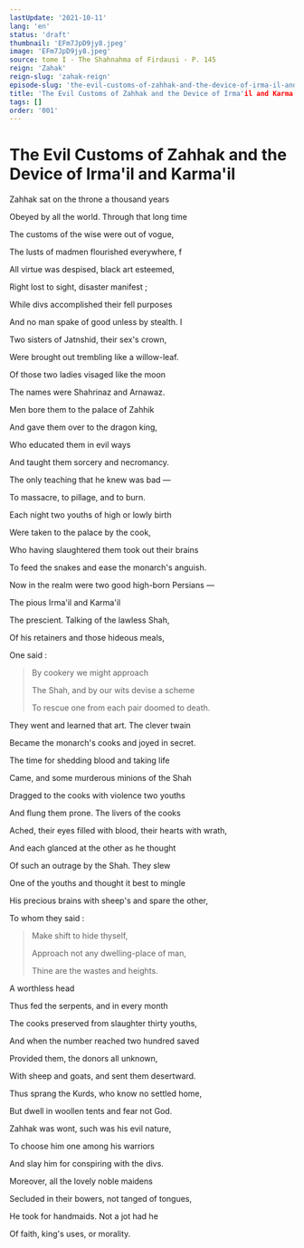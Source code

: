 ```yaml
---
lastUpdate: '2021-10-11'
lang: 'en'
status: 'draft'
thumbnail: 'EFm7JpD9jy8.jpeg'
image: 'EFm7JpD9jy8.jpeg'
source: tome I - The Shahnahma of Firdausi - P. 145
reign: 'Zahak'
reign-slug: 'zahak-reign'
episode-slug: 'the-evil-customs-of-zahhak-and-the-device-of-irma-il-and-karma-il'
title: 'The Evil Customs of Zahhak and the Device of Irma'il and Karma'il'
tags: []
order: '001'
---
```


<!-- LTeX: language=en -->

# The Evil Customs of Zahhak and the Device of Irma'il and Karma'il

Zahhak sat on the throne a thousand years

Obeyed by all the world. Through that long time

The customs of the wise were out of vogue,

The lusts of madmen flourished everywhere, f

All virtue was despised, black art esteemed,

Right lost to sight, disaster manifest ;

While divs accomplished their fell purposes

And no man spake of good unless by stealth. I

Two sisters of Jatnshid, their sex's crown,

Were brought out trembling like a willow-leaf.

Of those two ladies visaged like the moon

The names were Shahrinaz and Arnawaz.

Men bore them to the palace of Zahhik

And gave them over to the dragon king,

Who educated them in evil ways

And taught them sorcery and necromancy.

The only teaching that he knew was bad —

To massacre, to pillage, and to burn.

Each night two youths of high or lowly birth

Were taken to the palace by the cook,

Who having slaughtered them took out their brains

To feed the snakes and ease the monarch's anguish.

Now in the realm were two good high-born Persians — 

The pious Irma'il and Karma'il

The prescient. Talking of the lawless Shah,

Of his retainers and those hideous meals,

One said :

> By cookery we might approach
>
> The Shah, and by our wits devise a scheme
>
>  To rescue one from each pair doomed to death.

They went and learned that art. The clever twain

Became the monarch's cooks and joyed in secret.

The time for shedding blood and taking life

Came, and some murderous minions of the Shah

Dragged to the cooks with violence two youths

And flung them prone. The livers of the cooks

Ached, their eyes filled with blood, their hearts with wrath,

And each glanced at the other as he thought

Of such an outrage by the Shah. They slew

One of the youths and thought it best to mingle

His precious brains with sheep's and spare the other,

To whom they said :

> Make shift to hide thyself,
>
> Approach not any dwelling-place of man,
>
> Thine are the wastes and heights.

A worthless head

Thus fed the serpents, and in every month

The cooks preserved from slaughter thirty youths,

And when the number reached two hundred saved

Provided them, the donors all unknown,

With sheep and goats, and sent them desertward.

Thus sprang the Kurds, who know no settled home,

But dwell in woollen tents and fear not God.

Zahhak was wont, such was his evil nature,

To choose him one among his warriors

And slay him for conspiring with the divs.

Moreover, all the lovely noble maidens

Secluded in their bowers, not tanged of tongues,

He took for handmaids. Not a jot had he

Of faith, king's uses, or morality.
